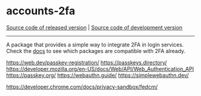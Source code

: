 # accounts-2fa

[Source code of released version](https://github.com/meteor/meteor/tree/master/packages/accounts-2fa)
| [Source code of development version](https://github.com/meteor/meteor/tree/devel/packages/accounts-2fa)
***

A package that provides a simple way to integrate 2FA in login services. Check the [docs](https://docs.meteor.com/packages/accounts-2fa.html) to see which packages are compatible with 2FA already.

https://web.dev/passkey-registration/
https://passkeys.directory/
https://developer.mozilla.org/en-US/docs/Web/API/Web_Authentication_API
https://passkey.org/
https://webauthn.guide/
https://simplewebauthn.dev/

https://developer.chrome.com/docs/privacy-sandbox/fedcm/
